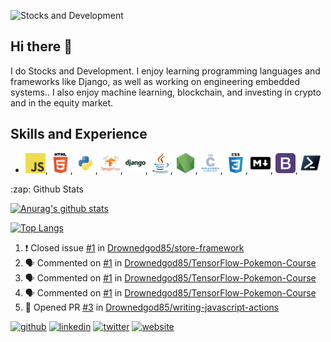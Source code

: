 ![Stocks and Development](https://pbs.twimg.com/profile_banners/25960278/1436048193/1500x500)
## Hi there 👋
I do Stocks and Development. I enjoy learning programming languages and frameworks like Django, as well as working on engineering embedded systems.. I also enjoy machine learning, blockchain, and investing in crypto and in the equity market.

## Skills and Experience
* <img height="32" width="32" src="https://raw.githubusercontent.com/github/explore/80688e429a7d4ef2fca1e82350fe8e3517d3494d/topics/javascript/javascript.png" />, <img height="32" width="32" src="https://raw.githubusercontent.com/github/explore/80688e429a7d4ef2fca1e82350fe8e3517d3494d/topics/html/html.png" />, <img height="32" width="32" src="https://raw.githubusercontent.com/github/explore/80688e429a7d4ef2fca1e82350fe8e3517d3494d/topics/python/python.png" />, <img height="32" width="32" src="https://raw.githubusercontent.com/github/explore/80688e429a7d4ef2fca1e82350fe8e3517d3494d/topics/tensorflow/tensorflow.png" />, <img height="32" width="32" src="https://raw.githubusercontent.com/github/explore/80688e429a7d4ef2fca1e82350fe8e3517d3494d/topics/django/django.png" />, <img height="32" width="32" src="https://raw.githubusercontent.com/github/explore/80688e429a7d4ef2fca1e82350fe8e3517d3494d/topics/java/java.png" />, <img height="32" width="32" src="https://raw.githubusercontent.com/github/explore/80688e429a7d4ef2fca1e82350fe8e3517d3494d/topics/nodejs/nodejs.png" />, <img height="32" width="32" src="https://raw.githubusercontent.com/github/explore/80688e429a7d4ef2fca1e82350fe8e3517d3494d/topics/c/c.png" />, <img height="32" width="32" src="https://raw.githubusercontent.com/github/explore/80688e429a7d4ef2fca1e82350fe8e3517d3494d/topics/css/css.png" />, <img height="32" width="32" src="https://raw.githubusercontent.com/github/explore/80688e429a7d4ef2fca1e82350fe8e3517d3494d/topics/markdown/markdown.png" />, <img height="32" width="32" src="https://raw.githubusercontent.com/github/explore/80688e429a7d4ef2fca1e82350fe8e3517d3494d/topics/bootstrap/bootstrap.png" />, <img height="32" width="32" src="https://raw.githubusercontent.com/github/explore/80688e429a7d4ef2fca1e82350fe8e3517d3494d/topics/powershell/powershell.png" />

</detail>
  <summary>:zap: Github Stats</summary>

[![Anurag's github stats](https://github-readme-stats.vercel.app/api?username=drownedgod85)](github-readme-stats.drownedgod85.vercel.app)

[![Top Langs](https://github-readme-stats.vercel.app/api/top-langs/?username=drownedgod85&langs_count=8)](https://github.com/drownedgod85/github-readme-stats)

<!--START_SECTION:activity-->
1. ❗️ Closed issue [#1](https://github.com/Drownedgod85/store-framework/issues/1) in [Drownedgod85/store-framework](https://github.com/Drownedgod85/store-framework)
2. 🗣 Commented on [#1](https://github.com/Drownedgod85/TensorFlow-Pokemon-Course/issues/1) in [Drownedgod85/TensorFlow-Pokemon-Course](https://github.com/Drownedgod85/TensorFlow-Pokemon-Course)
3. 🗣 Commented on [#1](https://github.com/Drownedgod85/TensorFlow-Pokemon-Course/issues/1) in [Drownedgod85/TensorFlow-Pokemon-Course](https://github.com/Drownedgod85/TensorFlow-Pokemon-Course)
4. 🗣 Commented on [#1](https://github.com/Drownedgod85/TensorFlow-Pokemon-Course/issues/1) in [Drownedgod85/TensorFlow-Pokemon-Course](https://github.com/Drownedgod85/TensorFlow-Pokemon-Course)
5. 💪 Opened PR [#3](https://github.com/Drownedgod85/writing-javascript-actions/pull/3) in [Drownedgod85/writing-javascript-actions](https://github.com/Drownedgod85/writing-javascript-actions)
<!--END_SECTION:activity-->

[<img src='https://cdn.jsdelivr.net/npm/simple-icons@3.0.1/icons/github.svg' alt='github' height='40'>](https://github.com/drownedgod85)  [<img src='https://cdn.jsdelivr.net/npm/simple-icons@3.0.1/icons/linkedin.svg' alt='linkedin' height='40'>](https://www.linkedin.com/in/rafael-m-mateo-lee-6731841a4/)  [<img src='https://cdn.jsdelivr.net/npm/simple-icons@3.0.1/icons/twitter.svg' alt='twitter' height='40'>](https://twitter.com/drowned__god)  [<img src='https://cdn.jsdelivr.net/npm/simple-icons@3.0.1/icons/icloud.svg' alt='website' height='40'>](https://drownedgod85.github.io/Stock-Market-Blog/)  
